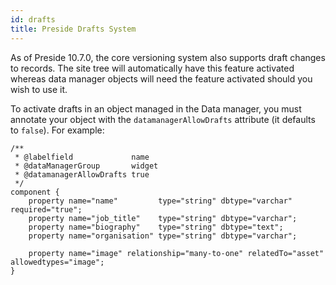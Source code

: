 ```yaml
---
id: drafts
title: Preside Drafts System
---
```


As of Preside 10.7.0, the core versioning system also supports draft changes to records. The site tree will automatically have this feature activated whereas data manager objects will need the feature activated should you wish to use it.

To activate drafts in an object managed in the Data manager, you must annotate your object with the `datamanagerAllowDrafts` attribute (it defaults to `false`). For example: 

```luceescript
/**
 * @labelfield             name
 * @dataManagerGroup       widget
 * @datamanagerAllowDrafts true
 */
component {
    property name="name"         type="string" dbtype="varchar" required="true";
    property name="job_title"    type="string" dbtype="varchar";
    property name="biography"    type="string" dbtype="text";
    property name="organisation" type="string" dbtype="varchar";
    
    property name="image" relationship="many-to-one" relatedTo="asset" allowedtypes="image";
}
```
